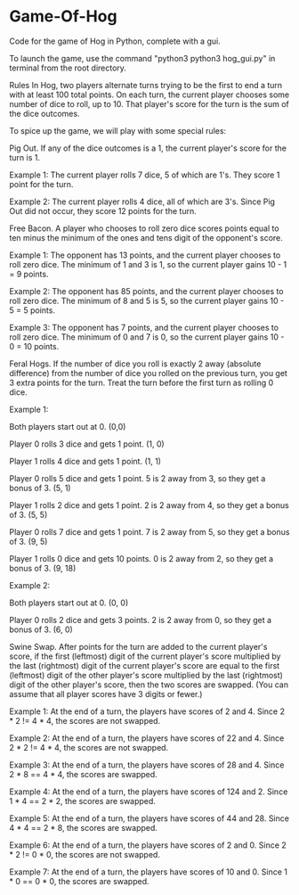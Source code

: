 # Game-Of-Hog
Code for the game of Hog in Python, complete with a gui.

To launch the game, use the command "python3 python3 hog_gui.py" in terminal from the root directory.

Rules
In Hog, two players alternate turns trying to be the first to end a turn with at least 100 total points. On each turn, the current player chooses some number of dice to roll, up to 10. That player's score for the turn is the sum of the dice outcomes.

To spice up the game, we will play with some special rules:

Pig Out.
If any of the dice outcomes is a 1, the current player's score for the turn is 1.

Example 1: The current player rolls 7 dice, 5 of which are 1's. They score 1 point for the turn.

Example 2: The current player rolls 4 dice, all of which are 3's. Since Pig Out did not occur, they score 12 points for the turn.

Free Bacon. A player who chooses to roll zero dice scores points equal to ten minus the minimum of the ones and tens digit of the opponent's score.

Example 1: The opponent has 13 points, and the current player chooses to roll zero dice. The minimum of 1 and 3 is 1, so the current player gains 10 - 1 = 9 points.

Example 2: The opponent has 85 points, and the current player chooses to roll zero dice. The minimum of 8 and 5 is 5, so the current player gains 10 - 5 = 5 points.

Example 3: The opponent has 7 points, and the current player chooses to roll zero dice. The minimum of 0 and 7 is 0, so the current player gains 10 - 0 = 10 points.


Feral Hogs.
If the number of dice you roll is exactly 2 away (absolute difference) from the number of dice you rolled on the previous turn, you get 3 extra points for the turn. Treat the turn before the first turn as rolling 0 dice.

Example 1:

Both players start out at 0. (0,0)

Player 0 rolls 3 dice and gets 1 point. (1, 0)

Player 1 rolls 4 dice and gets 1 point. (1, 1)

Player 0 rolls 5 dice and gets 1 point. 5 is 2 away from 3, so they get a bonus of 3. (5, 1)

Player 1 rolls 2 dice and gets 1 point. 2 is 2 away from 4, so they get a bonus of 3. (5, 5)

Player 0 rolls 7 dice and gets 1 point. 7 is 2 away from 5, so they get a bonus of 3. (9, 5)

Player 1 rolls 0 dice and gets 10 points. 0 is 2 away from 2, so they get a bonus of 3. (9, 18)

Example 2:

Both players start out at 0. (0, 0)

Player 0 rolls 2 dice and gets 3 points. 2 is 2 away from 0, so they get a bonus of 3. (6, 0)


Swine Swap. 
After points for the turn are added to the current player's score, if the first (leftmost) digit of the current player's score multiplied by the last (rightmost) digit of the current player's score are equal to the first (leftmost) digit of the other player's score multiplied by the last (rightmost) digit of the other player's score, then the two scores are swapped. (You can assume that all player scores have 3 digits or fewer.)

Example 1: At the end of a turn, the players have scores of 2 and 4. Since 2 * 2 != 4 * 4, the scores are not swapped.

Example 2: At the end of a turn, the players have scores of 22 and 4. Since 2 * 2 != 4 * 4, the scores are not swapped.

Example 3: At the end of a turn, the players have scores of 28 and 4. Since 2 * 8 == 4 * 4, the scores are swapped.

Example 4: At the end of a turn, the players have scores of 124 and 2. Since 1 * 4 == 2 * 2, the scores are swapped.

Example 5: At the end of a turn, the players have scores of 44 and 28. Since 4 * 4 == 2 * 8, the scores are swapped.

Example 6: At the end of a turn, the players have scores of 2 and 0. Since 2 * 2 != 0 * 0, the scores are not swapped.

Example 7: At the end of a turn, the players have scores of 10 and 0. Since 1 * 0 == 0 * 0, the scores are swapped.
